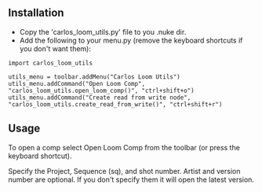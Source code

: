 
## Installation ##
- Copy the 'carlos_loom_utils.py' file to you .nuke dir.
- Add the following to your menu.py (remove the keyboard shortcuts if you don't want them):


```
import carlos_loom_utils

utils_menu = toolbar.addMenu("Carlos Loom Utils")
utils_menu.addCommand("Open Loom Comp", "carlos_loom_utils.open_loom_comp()", "ctrl+shift+o")
utils_menu.addCommand("Create read from write node", "carlos_loom_utils.create_read_from_write()", "ctrl+shift+r")
```

## Usage ##
To open a comp select Open Loom Comp from the toolbar (or press the keyboard shortcut).

Specify the Project, Sequence (sq), and shot number. Artist and version number are optional. If you don't specify them it will open the latest version.
